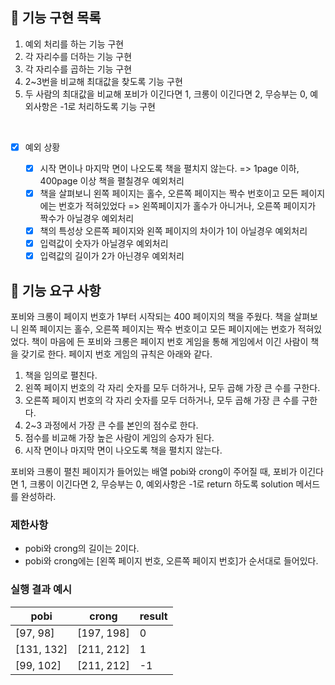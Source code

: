 ## 🚀 기능 구현 목록

1. 예외 처리를 하는 기능 구현
2. 각 자리수를 더하는 기능 구현
3. 각 자리수를 곱하는 기능 구현
4. 2~3번을 비교해 최대값을 찾도록 기능 구현
5. 두 사람의 최대값을 비교해 포비가 이긴다면 1, 크롱이 이긴다면 2, 무승부는 0, 예외사항은 -1로 처리하도록 기능 구현

<br>

- [x] 예외 상황

  - [x] 시작 면이나 마지막 면이 나오도록 책을 펼치지 않는다. => 1page 이하, 400page 이상 책을 펼칠경우 예외처리
  - [x] 책을 살펴보니 왼쪽 페이지는 홀수, 오른쪽 페이지는 짝수 번호이고 모든 페이지에는 번호가 적혀있었다 => 왼쪽페이지가 홀수가 아니거나, 오른쪽 페이지가 짝수가 아닐경우 예외처리
  - [x] 책의 특성상 오른쪽 페이지와 왼쪽 페이지의 차이가 1이 아닐경우 예외처리
  - [x] 입력값이 숫자가 아닐경우 예외처리
  - [x] 입력값의 길이가 2가 아닌경우 예외처리

## 🚀 기능 요구 사항

포비와 크롱이 페이지 번호가 1부터 시작되는 400 페이지의 책을 주웠다. 책을 살펴보니 왼쪽 페이지는 홀수, 오른쪽 페이지는 짝수 번호이고 모든 페이지에는 번호가 적혀있었다. 책이 마음에 든 포비와 크롱은 페이지 번호 게임을 통해 게임에서 이긴 사람이 책을 갖기로 한다. 페이지 번호 게임의 규칙은 아래와 같다.

1. 책을 임의로 펼친다.
2. 왼쪽 페이지 번호의 각 자리 숫자를 모두 더하거나, 모두 곱해 가장 큰 수를 구한다.
3. 오른쪽 페이지 번호의 각 자리 숫자를 모두 더하거나, 모두 곱해 가장 큰 수를 구한다.
4. 2~3 과정에서 가장 큰 수를 본인의 점수로 한다.
5. 점수를 비교해 가장 높은 사람이 게임의 승자가 된다.
6. 시작 면이나 마지막 면이 나오도록 책을 펼치지 않는다.

포비와 크롱이 펼친 페이지가 들어있는 배열 pobi와 crong이 주어질 때, 포비가 이긴다면 1, 크롱이 이긴다면 2, 무승부는 0, 예외사항은 -1로 return 하도록 solution 메서드를 완성하라.

### 제한사항

- pobi와 crong의 길이는 2이다.
- pobi와 crong에는 [왼쪽 페이지 번호, 오른쪽 페이지 번호]가 순서대로 들어있다.

### 실행 결과 예시

| pobi       | crong      | result |
| ---------- | ---------- | ------ |
| [97, 98]   | [197, 198] | 0      |
| [131, 132] | [211, 212] | 1      |
| [99, 102]  | [211, 212] | -1     |
